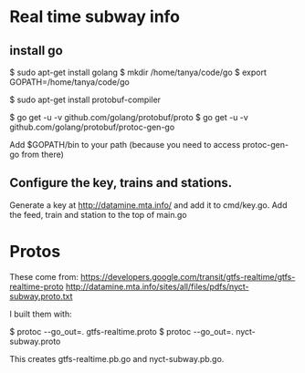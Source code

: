 # Real time subway info

## install go
$ sudo apt-get install golang
$ mkdir /home/tanya/code/go
$ export GOPATH=/home/tanya/code/go

$ sudo apt-get install protobuf-compiler

$ go get -u -v github.com/golang/protobuf/proto
$ go get -u -v github.com/golang/protobuf/protoc-gen-go

Add $GOPATH/bin to your path (because you need to access protoc-gen-go from
 there)

## Configure the key, trains and stations.
Generate a key at http://datamine.mta.info/ and add it to cmd/key.go.
Add the feed, train and station to the top of main.go


# Protos
These come from:
https://developers.google.com/transit/gtfs-realtime/gtfs-realtime-proto
http://datamine.mta.info/sites/all/files/pdfs/nyct-subway.proto.txt

I built them with:

$ protoc --go_out=. gtfs-realtime.proto
$ protoc --go_out=. nyct-subway.proto

This creates gtfs-realtime.pb.go and nyct-subway.pb.go.

